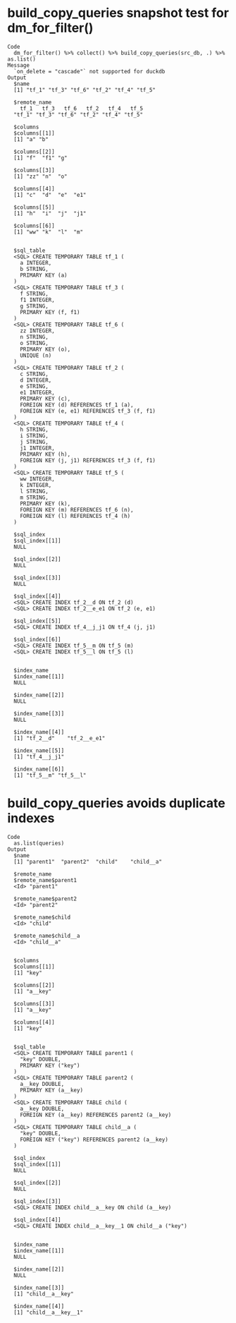 # build_copy_queries snapshot test for dm_for_filter()

    Code
      dm_for_filter() %>% collect() %>% build_copy_queries(src_db, .) %>% as.list()
    Message
      `on_delete = "cascade"` not supported for duckdb
    Output
      $name
      [1] "tf_1" "tf_3" "tf_6" "tf_2" "tf_4" "tf_5"
      
      $remote_name
        tf_1   tf_3   tf_6   tf_2   tf_4   tf_5 
      "tf_1" "tf_3" "tf_6" "tf_2" "tf_4" "tf_5" 
      
      $columns
      $columns[[1]]
      [1] "a" "b"
      
      $columns[[2]]
      [1] "f"  "f1" "g" 
      
      $columns[[3]]
      [1] "zz" "n"  "o" 
      
      $columns[[4]]
      [1] "c"  "d"  "e"  "e1"
      
      $columns[[5]]
      [1] "h"  "i"  "j"  "j1"
      
      $columns[[6]]
      [1] "ww" "k"  "l"  "m" 
      
      
      $sql_table
      <SQL> CREATE TEMPORARY TABLE tf_1 (
        a INTEGER,
        b STRING,
        PRIMARY KEY (a)
      )
      <SQL> CREATE TEMPORARY TABLE tf_3 (
        f STRING,
        f1 INTEGER,
        g STRING,
        PRIMARY KEY (f, f1)
      )
      <SQL> CREATE TEMPORARY TABLE tf_6 (
        zz INTEGER,
        n STRING,
        o STRING,
        PRIMARY KEY (o),
        UNIQUE (n)
      )
      <SQL> CREATE TEMPORARY TABLE tf_2 (
        c STRING,
        d INTEGER,
        e STRING,
        e1 INTEGER,
        PRIMARY KEY (c),
        FOREIGN KEY (d) REFERENCES tf_1 (a),
        FOREIGN KEY (e, e1) REFERENCES tf_3 (f, f1)
      )
      <SQL> CREATE TEMPORARY TABLE tf_4 (
        h STRING,
        i STRING,
        j STRING,
        j1 INTEGER,
        PRIMARY KEY (h),
        FOREIGN KEY (j, j1) REFERENCES tf_3 (f, f1)
      )
      <SQL> CREATE TEMPORARY TABLE tf_5 (
        ww INTEGER,
        k INTEGER,
        l STRING,
        m STRING,
        PRIMARY KEY (k),
        FOREIGN KEY (m) REFERENCES tf_6 (n),
        FOREIGN KEY (l) REFERENCES tf_4 (h)
      )
      
      $sql_index
      $sql_index[[1]]
      NULL
      
      $sql_index[[2]]
      NULL
      
      $sql_index[[3]]
      NULL
      
      $sql_index[[4]]
      <SQL> CREATE INDEX tf_2__d ON tf_2 (d)
      <SQL> CREATE INDEX tf_2__e_e1 ON tf_2 (e, e1)
      
      $sql_index[[5]]
      <SQL> CREATE INDEX tf_4__j_j1 ON tf_4 (j, j1)
      
      $sql_index[[6]]
      <SQL> CREATE INDEX tf_5__m ON tf_5 (m)
      <SQL> CREATE INDEX tf_5__l ON tf_5 (l)
      
      
      $index_name
      $index_name[[1]]
      NULL
      
      $index_name[[2]]
      NULL
      
      $index_name[[3]]
      NULL
      
      $index_name[[4]]
      [1] "tf_2__d"    "tf_2__e_e1"
      
      $index_name[[5]]
      [1] "tf_4__j_j1"
      
      $index_name[[6]]
      [1] "tf_5__m" "tf_5__l"
      
      

# build_copy_queries avoids duplicate indexes

    Code
      as.list(queries)
    Output
      $name
      [1] "parent1"  "parent2"  "child"    "child__a"
      
      $remote_name
      $remote_name$parent1
      <Id> "parent1"
      
      $remote_name$parent2
      <Id> "parent2"
      
      $remote_name$child
      <Id> "child"
      
      $remote_name$child__a
      <Id> "child__a"
      
      
      $columns
      $columns[[1]]
      [1] "key"
      
      $columns[[2]]
      [1] "a__key"
      
      $columns[[3]]
      [1] "a__key"
      
      $columns[[4]]
      [1] "key"
      
      
      $sql_table
      <SQL> CREATE TEMPORARY TABLE parent1 (
        "key" DOUBLE,
        PRIMARY KEY ("key")
      )
      <SQL> CREATE TEMPORARY TABLE parent2 (
        a__key DOUBLE,
        PRIMARY KEY (a__key)
      )
      <SQL> CREATE TEMPORARY TABLE child (
        a__key DOUBLE,
        FOREIGN KEY (a__key) REFERENCES parent2 (a__key)
      )
      <SQL> CREATE TEMPORARY TABLE child__a (
        "key" DOUBLE,
        FOREIGN KEY ("key") REFERENCES parent2 (a__key)
      )
      
      $sql_index
      $sql_index[[1]]
      NULL
      
      $sql_index[[2]]
      NULL
      
      $sql_index[[3]]
      <SQL> CREATE INDEX child__a__key ON child (a__key)
      
      $sql_index[[4]]
      <SQL> CREATE INDEX child__a__key__1 ON child__a ("key")
      
      
      $index_name
      $index_name[[1]]
      NULL
      
      $index_name[[2]]
      NULL
      
      $index_name[[3]]
      [1] "child__a__key"
      
      $index_name[[4]]
      [1] "child__a__key__1"
      
      

